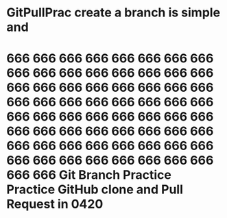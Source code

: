 # GitPullPrac create a branch is simple and
# 666 666 666 666 666 666 666 666 666 666 666 666 666 666 666 666 666 666 666 666 666 666 666 666 666 666 666 666 666 666 666 666 666 666 666 666 666 666 666 666 666 666 666 666 666 666 666 666 666 666 666 666 666 666 666 666 666 666 666 666 666 666 666 666 666 666 Git Branch Practice Practice GitHub clone and Pull Request in 0420
